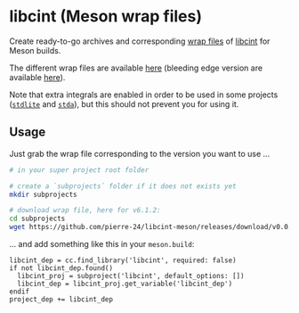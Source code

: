 # libcint (Meson wrap files)

Create ready-to-go archives and corresponding [wrap files](https://mesonbuild.com/Wrap-dependency-system-manual.html) of [libcint](https://github.com/sunqm/libcint) for Meson builds.

The different wrap files are available [here](https://github.com/pierre-24/libcint-meson/releases/tag/v0.0.2) (bleeding edge version are available [here](https://github.com/pierre-24/libcint-meson/releases/tag/latest)).

Note that extra integrals are enabled in order to be used in some projects ([`stdlite`](https://github.com/pierre-24/stdlite) and [`stda`](https://github.com/grimme-lab/stda)), but this should not prevent you for using it.

## Usage

Just grab the wrap file corresponding to the version you want to use ...

```bash
# in your super project root folder

# create a `subprojects` folder if it does not exists yet
mkdir subprojects

# download wrap file, here for v6.1.2:
cd subprojects
wget https://github.com/pierre-24/libcint-meson/releases/download/v0.0.2/libcint_v6.1.2.wrap -O libcint.wrap
```

... and add something like this in your `meson.build`:

```Meson
libcint_dep = cc.find_library('libcint', required: false)
if not libcint_dep.found()
  libcint_proj = subproject('libcint', default_options: [])
  libcint_dep = libcint_proj.get_variable('libcint_dep')
endif
project_dep += libcint_dep
```
